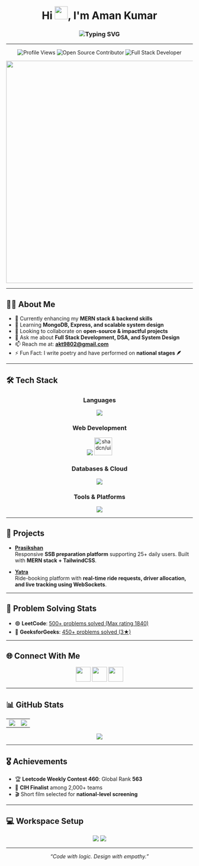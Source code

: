 <h1 align="center">Hi <img src="https://raw.githubusercontent.com/Tarikul-Islam-Anik/Animated-Fluent-Emojis/master/Emojis/Hand%20gestures/Waving%20Hand%20Medium-Light%20Skin%20Tone.png" width="35" height="35" />, I'm Aman Kumar</h1>

<h3 align="center">
  <img src="https://readme-typing-svg.demolab.com?font=Fira+Code&weight=500&pause=1000&color=4DF7C3&center=true&vCenter=true&width=600&lines=Full+Stack+Developer;Problem+Solver+%7C+800%2B+DSA+Problems;MERN+Stack+Enthusiast;Clean+Design+%7C+Impactful+Projects" alt="Typing SVG" />
</h3>

---

<p align="center">
  <img src="https://komarev.com/ghpvc/?username=akt9802&label=Profile%20views&color=0e75b6&style=flat" alt="Profile Views" />
  <img src="https://img.shields.io/badge/Open%20Source-Contributor-success" alt="Open Source Contributor">
  <img src="https://img.shields.io/badge/Full%20Stack-Developer-blue" alt="Full Stack Developer">
</p>

<div align="center">
  <img src="https://camo.githubusercontent.com/4d9f5ecceb711eec6e2018f38a5677dc657c9738d4a65ba3b928c41c0a45b439/68747470733a2f2f6d69726f2e6d656469756d2e636f6d2f6d61782f313336302f302a37513379765349765f7430696f4a2d5a2e676966" width="600"/>
</div>

---

## 👨‍💻 About Me  

- 🔭 Currently enhancing my **MERN stack & backend skills**  
- 🌱 Learning **MongoDB, Express, and scalable system design**  
- 👯 Looking to collaborate on **open-source & impactful projects**  
- 💬 Ask me about **Full Stack Development, DSA, and System Design**  
- 📫 Reach me at: **akt9802@gmail.com**  
- ⚡ Fun Fact: I write poetry and have performed on **national stages 🪶**  

---

## 🛠️ Tech Stack  

<div align="center">

### Languages  
<img src="https://skillicons.dev/icons?i=cpp,python,js,ts" />

### Web Development  
<img src="https://skillicons.dev/icons?i=html,css,react,nodejs,nextjs,express,tailwind,bootstrap" />
<img src="https://avatars.githubusercontent.com/u/139895814?s=200&v=4" width="48" height="48" alt="shadcn/ui" />

### Databases & Cloud  
<img src="https://skillicons.dev/icons?i=mongodb,mysql,vercel" />

### Tools & Platforms  
<img src="https://skillicons.dev/icons?i=git,github,postman,figma,linux,vscode" />

</div>

---

## 🚀 Projects  

- **[Prasikshan](https://github.com/akt9802/Prasikshan)**  
  Responsive **SSB preparation platform** supporting 25+ daily users. Built with **MERN stack + TailwindCSS**.  

- **[Yatra](https://github.com/akt9802/Yatra)**  
  Ride-booking platform with **real-time ride requests, driver allocation, and live tracking using WebSockets**.  

---

## 🧩 Problem Solving Stats  

- 🟢 **LeetCode**: [500+ problems solved (Max rating 1840)](https://leetcode.com/u/akt9802/)  
- 🔵 **GeeksforGeeks**: [450+ problems solved (3★)](https://www.geeksforgeeks.org/user/akt9u492/)  

---

## 🌐 Connect With Me  

<div align="center">
  <a href="https://www.linkedin.com/in/aman931120/"><img src="https://skillicons.dev/icons?i=linkedin" height="40"/></a>
<!--   <a href="https://github.com/akt9802"><img src="https://skillicons.dev/icons?i=github" height="40"/></a> -->
  <a href="mailto:amanthakur8952@iiitmanipur.ac.in"><img src="https://skillicons.dev/icons?i=gmail" height="40"/></a>
  <a href="https://instagram.com/whos.thakur"><img src="https://skillicons.dev/icons?i=instagram" height="40"/></a>
</div>

---

## 📊 GitHub Stats  

<div align="center">
  <table>
    <tr>
      <td><img src="https://github-readme-stats.vercel.app/api?username=akt9802&show_icons=true&theme=algolia&count_private=true"/></td>
      <td><img src="https://github-readme-stats.vercel.app/api/top-langs?username=akt9802&layout=compact&theme=algolia"/></td>
    </tr>
  </table>

  <img src="https://github-readme-streak-stats.herokuapp.com/?user=akt9802&theme=algolia"/>
</div>

---

## 🎖️ Achievements  

- 🏆 **Leetcode Weekly Contest 460**: Global Rank **563**  
- 🥇 **CIH Finalist** among 2,000+ teams  
- 🎬 Short film selected for **national-level screening**  

---

## 💻 Workspace Setup  

<div align="center">
  <img src="https://img.shields.io/badge/Editor-VS_Code-blue?logo=visualstudiocode" />
  <img src="https://img.shields.io/badge/OS-Linux-informational?logo=linux" />
</div>

---

<p align="center"><i>“Code with logic. Design with empathy.”</i></p>
